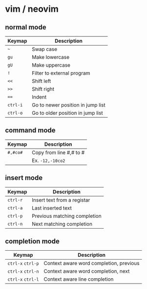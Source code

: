 # vim / neovim

## normal mode

| Keymap | Description |
| ------ | ----------- |
| `~` | Swap case |
| `gu` | Make lowercase |
| `gU` | Make uppercase |
| `!` | Filter to external program |
| `<<` | Shift left |
| `>>` | Shift right |
| `==` | Indent |
| `ctrl-i` | Go to newer position in jump list |
| `ctrl-o` | Go to older position in jump list |


## command mode
| Keymap | Description |
| ------ | ----------- |
| `#,#co#` | Copy from line #,# to # |
| | Ex. `-12,-10co2` |


## insert mode

| Keymap | Description |
| ------ | ----------- |
| `ctrl-r` | Insert text from a registar |
| `ctrl-a` | Last inserted text |
| `ctrl-p` | Previous matching completion |
| `ctrl-n` | Next matching completion |

## completion mode
| Keymap | Description |
| ------ | ----------- |
| `ctrl-x` `ctrl-p` | Context aware word completion, previous |
| `ctrl-x` `ctrl-n` | Context aware word completion, next |
| `ctrl-x` `ctrl-l` | Context aware line completion |
